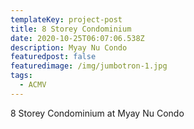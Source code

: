 ```yaml
---
templateKey: project-post
title: 8 Storey Condominium
date: 2020-10-25T06:07:06.538Z
description: Myay Nu Condo
featuredpost: false
featuredimage: /img/jumbotron-1.jpg
tags:
  - ACMV
---
```

8 Storey Condominium at Myay Nu Condo